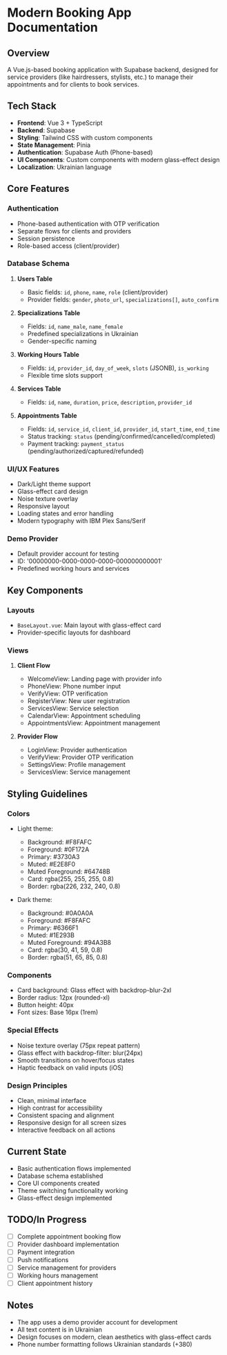 # Modern Booking App Documentation

## Overview
A Vue.js-based booking application with Supabase backend, designed for service providers (like hairdressers, stylists, etc.) to manage their appointments and for clients to book services.

## Tech Stack
- **Frontend**: Vue 3 + TypeScript
- **Backend**: Supabase
- **Styling**: Tailwind CSS with custom components
- **State Management**: Pinia
- **Authentication**: Supabase Auth (Phone-based)
- **UI Components**: Custom components with modern glass-effect design
- **Localization**: Ukrainian language

## Core Features

### Authentication
- Phone-based authentication with OTP verification
- Separate flows for clients and providers
- Session persistence
- Role-based access (client/provider)

### Database Schema
1. **Users Table**
   - Basic fields: `id`, `phone`, `name`, `role` (client/provider)
   - Provider fields: `gender`, `photo_url`, `specializations[]`, `auto_confirm`

2. **Specializations Table**
   - Fields: `id`, `name_male`, `name_female`
   - Predefined specializations in Ukrainian
   - Gender-specific naming

3. **Working Hours Table**
   - Fields: `id`, `provider_id`, `day_of_week`, `slots` (JSONB), `is_working`
   - Flexible time slots support

4. **Services Table**
   - Fields: `id`, `name`, `duration`, `price`, `description`, `provider_id`

5. **Appointments Table**
   - Fields: `id`, `service_id`, `client_id`, `provider_id`, `start_time`, `end_time`
   - Status tracking: `status` (pending/confirmed/cancelled/completed)
   - Payment tracking: `payment_status` (pending/authorized/captured/refunded)

### UI/UX Features
- Dark/Light theme support
- Glass-effect card design
- Noise texture overlay
- Responsive layout
- Loading states and error handling
- Modern typography with IBM Plex Sans/Serif

### Demo Provider
- Default provider account for testing
- ID: '00000000-0000-0000-0000-000000000001'
- Predefined working hours and services

## Key Components

### Layouts
- `BaseLayout.vue`: Main layout with glass-effect card
- Provider-specific layouts for dashboard

### Views
1. **Client Flow**
   - WelcomeView: Landing page with provider info
   - PhoneView: Phone number input
   - VerifyView: OTP verification
   - RegisterView: New user registration
   - ServicesView: Service selection
   - CalendarView: Appointment scheduling
   - AppointmentsView: Appointment management

2. **Provider Flow**
   - LoginView: Provider authentication
   - VerifyView: Provider OTP verification
   - SettingsView: Profile management
   - ServicesView: Service management

## Styling Guidelines

### Colors
- Light theme:
  - Background: #F8FAFC
  - Foreground: #0F172A
  - Primary: #3730A3
  - Muted: #E2E8F0
  - Muted Foreground: #64748B
  - Card: rgba(255, 255, 255, 0.8)
  - Border: rgba(226, 232, 240, 0.8)

- Dark theme:
  - Background: #0A0A0A
  - Foreground: #F8FAFC
  - Primary: #6366F1
  - Muted: #1E293B
  - Muted Foreground: #94A3B8
  - Card: rgba(30, 41, 59, 0.8)
  - Border: rgba(51, 65, 85, 0.8)

### Components
- Card background: Glass effect with backdrop-blur-2xl
- Border radius: 12px (rounded-xl)
- Button height: 40px
- Font sizes: Base 16px (1rem)

### Special Effects
- Noise texture overlay (75px repeat pattern)
- Glass effect with backdrop-filter: blur(24px)
- Smooth transitions on hover/focus states
- Haptic feedback on valid inputs (iOS)

### Design Principles
- Clean, minimal interface
- High contrast for accessibility
- Consistent spacing and alignment
- Responsive design for all screen sizes
- Interactive feedback on all actions

## Current State
- Basic authentication flows implemented
- Database schema established
- Core UI components created
- Theme switching functionality working
- Glass-effect design implemented

## TODO/In Progress
- [ ] Complete appointment booking flow
- [ ] Provider dashboard implementation
- [ ] Payment integration
- [ ] Push notifications
- [ ] Service management for providers
- [ ] Working hours management
- [ ] Client appointment history

## Notes
- The app uses a demo provider account for development
- All text content is in Ukrainian
- Design focuses on modern, clean aesthetics with glass-effect cards
- Phone number formatting follows Ukrainian standards (+380)